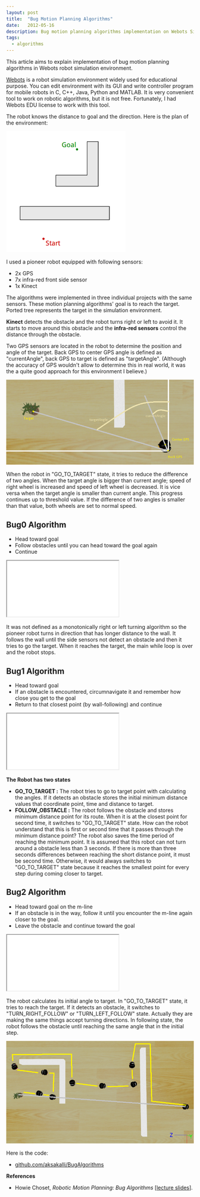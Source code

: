 ```yaml
---
layout: post
title:  "Bug Motion Planning Algorithms"
date:   2012-05-16
description: Bug motion planning algorithms implementation on Webots Simulation with Pioneer robot (Bug0, bug1 and bug2)
tags:
  - algorithms
---
```


This article aims to explain implementation of bug motion planning algorithms in Webots robot simulation environment.  

[Webots](https://www.cyberbotics.com/) is a robot simulation environment widely used for educational purpose.
You can edit environment with its GUI and write controller program for mobile robots in C, C++, Java, Python and MATLAB.
It is very convenient tool to work on robotic algorithms, but it is not free.
Fortunately, I had Webots EDU license to work with this tool.

The robot knows the distance to goal and the direction.
Here is the plan of the environment:

![bug algorithm goal](/images/bug-goal.png)


I used a pioneer robot equipped with following sensors:

* 2x GPS
* 7x infra-red front side sensor
* 1x Kinect

The algorithms were implemented in three individual projects with the same sensors.
These motion planning algorithms' goal is to reach the target.
Ported tree represents the target in the simulation environment.

**Kinect** detects the obstacle and the robot turns right or left to avoid it.
It starts to move around this obstacle and the **infra-red sensors** control the distance through the obstacle.

Two GPS sensors are located in the robot to determine the position and angle of the target.
Back GPS to center GPS angle is defined as "currentAngle", back GPS to target is defined as "targetAngle".
(Although the accuracy of GPS wouldn't allow to determine this in real world, it was the a quite good approach for this environment I believe.)

![bug algorithm angles](/images/bug-angles.png)

When the robot in "GO_TO_TARGET" state, it tries to reduce the difference of two angles.
When the target angle is bigger than current angle; speed of right wheel is increased and speed of left wheel is decreased.
It is vice versa when the target angle is smaller than current angle. This progress continues up to threshold value.
If the difference of two angles is smaller than that value, both wheels are set to normal speed.

## Bug0 Algorithm

* Head toward goal
* Follow obstacles until you can head toward the goal again
* Continue

<p>
  <div class="embed-responsive embed-responsive-16by9">
    <iframe class="embed-responsive-item" src="//www.youtube.com/embed/C6GmD4qS3bs?rel=0" allowfullscreen></iframe>
  </div>
</p>

It was not defined as a monotonically right or left turning algorithm so the pioneer robot turns in direction that has longer distance to the wall.
It follows the wall until the side sensors not detect an obstacle and then it tries to go the target.
When it reaches the target, the main while loop is over and the robot stops.

## Bug1 Algorithm

* Head toward goal
* If an obstacle is encountered, circumnavigate it and remember how close you get to the goal
* Return to that closest point (by wall-following) and continue

<p>
  <div class="embed-responsive embed-responsive-16by9">
    <iframe class="embed-responsive-item" src="//www.youtube.com/embed/iJWULA_gIy8?rel=0" allowfullscreen></iframe>
  </div>
</p>

**The Robot has two states**

* **GO_TO_TARGET :** The robot tries to go to target point with calculating the angles.
If it detects an obstacle stores the initial minimum distance values that coordinate point, time and distance to target.
* **FOLLOW_OBSTACLE :** The robot follows the obstacle and stores minimum distance point for its route.
When it is at the closest point for second time, it switches to "GO_TO_TARGET" state.
How can the robot understand that this is first or second time that it passes through the minimum distance point?
The robot also saves the time period of reaching the minimum point.
It is assumed that this robot can not turn around a obstacle less than 3 seconds.
If there is more than three seconds differences between reaching the short distance point, it must be second time.
Otherwise, it would always switches to "GO_TO_TARGET" state because it reaches the smallest point for every step during coming closer to target.

## Bug2 Algorithm

* Head toward goal on the m-line
* If an obstacle is in the way, follow it until you encounter the m-line again closer to the goal.
* Leave the obstacle and continue toward the goal

<p>
  <div class="embed-responsive embed-responsive-16by9">
    <iframe class="embed-responsive-item" src="//www.youtube.com/embed/Z5-TBsKPCF0?rel=0" allowfullscreen></iframe>
  </div>
</p>

The robot calculates its initial angle to target.
In "GO_TO_TARGET" state, it tries to reach the target.
If it detects an obstacle, it switches to "TURN_RIGHT_FOLLOW" or "TURN_LEFT_FOLLOW" state.
Actually they are making the same things accept turning directions.
In following state, the robot follows the obstacle until reaching the same angle that in the initial step.

![bug algorithm angles](/images/bug-path.png)

Here is the code:

* [github.com/aksakalli/BugAlgorithms](https://github.com/aksakalli/BugAlgorithms)

**References**

* Howie Choset, *Robotic Motion Planning: Bug Algorithms* [[lecture slides](http://www.cs.cmu.edu/~motionplanning/lecture/Chap2-Bug-Alg_howie.pdf)].
